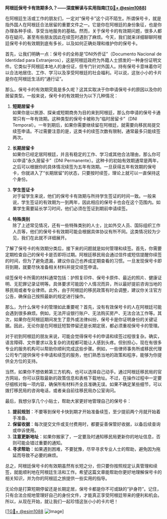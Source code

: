 **阿根廷保号卡有效期多久？——深度解读与实用指南[[TG💪+ @esim1088](https://t.me/s/esim1088)]**

在阿根廷生活或工作的朋友们，一定对“保号卡”这个词不陌生。所谓保号卡，就是指外国人在阿根廷合法居留的重要文件之一。它是你在阿根廷的身份象征，也是你办理各种手续、享受当地服务的基础。然而，关于保号卡的有效期问题，很多人都存在疑问，甚至有些朋友因此在续签时遇到了麻烦。今天，我们就来详细聊聊阿根廷保号卡的有效期到底有多长，以及如何正确处理和维护你的保号卡。

首先，让我们明确一点：保号卡的全称是“DNI外侨证”（Documento Nacional de Identidad para Extranjeros），这是阿根廷政府为外籍人士颁发的一种身份证明文件。它类似于阿根廷本地人的身份证，但专门针对外国人。持有保号卡意味着你可以合法地居住、工作、学习以及享受阿根廷的社会福利。可以说，这张小小的卡片是你在阿根廷生活的“通行证”。

那么，保号卡的有效期究竟是多久呢？这其实取决于你申请保号卡的原因以及你的居留类型。一般来说，保号卡的有效期分为以下几种情况：

1. **短期居留卡**  
   如果你是以旅游、探亲或短期商务为目的来到阿根廷，那么你申请的保号卡通常只有一年有效期。这种类型的保号卡被称为“临时居留卡”（DNI Temporal）。一年到期后，如果你需要继续留在阿根廷，就需要向移民局提交续签申请。不过需要注意的是，这类卡的续签次数有限制，通常最多只能续签两次。

2. **长期居留卡**  
   如果你已经定居阿根廷，并且有稳定的工作、学习或其他合法理由，那么你可以申请“永久居留卡”（DNI Permanente）。这种卡的初始有效期通常是两年，之后可以根据你的具体情况续签为五年有效期。一旦获得五年有效期的保号卡，你就进入了“长期居留”的状态，只要按时续签，理论上就可以一直保持这个身份。

3. **学生签证卡**  
   对于留学生来说，他们的保号卡有效期与所持学生签证的时间一致。一般来说，学生签证的有效期为一到两年，因此相应的保号卡也会在这个范围内。如果学生需要延长学习时间，他们必须在签证到期前申请续签。

4. **特殊类别**  
   除了上述常见情况，还有一些特殊类别的人士，比如外交人员、国际组织工作人员等，他们的保号卡有效期可能会根据具体协议有所不同。这类情况较为少见，我们在此就不详细展开。

了解了保号卡的有效期分类后，接下来的问题就是如何管理和续签。首先，你需要定期检查自己的保号卡是否即将过期。阿根廷移民局会通过信件或短信提醒你续签的时间，但为了避免遗漏，建议你自己也养成定期查看的习惯。一旦发现保号卡即将到期，就要尽快准备相关材料并提交续签申请。

续签保号卡所需的材料通常包括：护照复印件、保号卡原件、最近的照片、健康证明、无犯罪记录证明等。具体要求可能因个人情况而异，所以最好提前咨询当地的移民局或者专业律师。此外，由于阿根廷的移民政策有时会调整，建议你关注官方公告，确保自己按照最新的规定进行操作。

那么，为什么保号卡的管理如此重要呢？首先，没有有效保号卡的人在阿根廷可能会遇到很多麻烦。例如，无法开设银行账户、无法购买房产、无法合法工作等。其次，如果你在阿根廷期间发生了意外或法律纠纷，保号卡是你证明身份的关键证据。因此，无论你是在阿根廷短暂停留还是长期定居，都必须重视保号卡的管理。

对于初到阿根廷的朋友来说，可能会觉得保号卡的申请和续签过程很复杂。确实，语言障碍、文件要求以及复杂的流程都可能让人感到头疼。但别担心，现在有很多专业的服务机构可以帮助你顺利完成这些步骤。例如，一些律师事务所或移民代理公司专门提供保号卡申请和续签的服务，他们熟悉当地的政策和程序，能够为你提供全方位的支持。

当然，如果你不想依赖第三方机构，也可以选择自己动手。通过阿根廷移民局的官方网站，你可以获取最新的政策信息和表格下载地址。不过，在操作过程中一定要仔细核对每一项内容，确保所有材料齐全且准确无误。如果不确定某些细节，可以拨打移民局的咨询电话，或者亲自前往移民局办公室询问。

最后，我想分享几个小贴士，帮助大家更好地管理自己的保号卡：

1. **提前规划**：不要等到保号卡快到期才开始准备续签，至少提前两个月就开始着手准备。
2. **保留收据**：每次提交文件或支付费用时，都要妥善保管好收据，以备后续查询或申诉使用。
3. **注意更新地址**：如果你搬家了，一定要及时通知移民局更新你的地址信息，否则可能会错过重要的通知。
4. **寻求帮助**：如果遇到困难，不要犹豫，尽早寻求专业人士的帮助，避免因为拖延而导致不必要的麻烦。

总之，阿根廷保号卡的有效期虽然有长短之分，但只要你按照规定认真管理和续签，就能顺利地在阿根廷生活和工作。希望这篇文章能帮助你更好地理解保号卡的相关知识，并为你的阿根廷之旅提供一些实用的指导。

无论你是打算短期停留还是长期定居，保号卡都是你不可或缺的“护身符”。记住，只有合法合规地管理好自己的身份文件，才能真正享受阿根廷带来的便利和机会。所以，从现在开始，就让我们一起珍惜这张小小的卡片吧！

[[TG💪+ @esim1088](https://t.me/s/esim1088) ![Image](https://i.postimg.cc/4NQfJmqS/Snipaste-2025-05-13-00-14-12.png)]